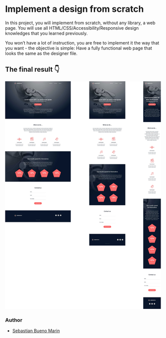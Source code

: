 # Implement a design from scratch

In this project, you will implement from scratch, without any library, a web page. You will use all HTML/CSS/Accessibility/Responsive design knowledges that you learned previously.

You won’t have a lot of instruction, you are free to implement it the way that you want - the objective is simple: Have a fully functional web page that looks the same as the designer file.

## The final result 👇

![Design](./images/design.jpg)

### Author

* [Sebastian Bueno Marin](https://twitter.com/untalsebastianb)
